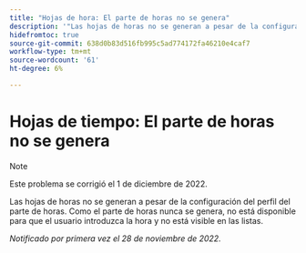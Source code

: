 ```yaml
---
title: "Hojas de hora: El parte de horas no se genera"
description: '"Las hojas de horas no se generan a pesar de la configuración del perfil del parte de horas.  '
hidefromtoc: true
source-git-commit: 638d0b83d516fb995c5ad774172fa46210e4caf7
workflow-type: tm+mt
source-wordcount: '61'
ht-degree: 6%

---
```



# Hojas de tiempo: El parte de horas no se genera

>[!NOTE]
>Este problema se corrigió el 1 de diciembre de 2022.

Las hojas de horas no se generan a pesar de la configuración del perfil del parte de horas. Como el parte de horas nunca se genera, no está disponible para que el usuario introduzca la hora y no está visible en las listas.

_Notificado por primera vez el 28 de noviembre de 2022._

